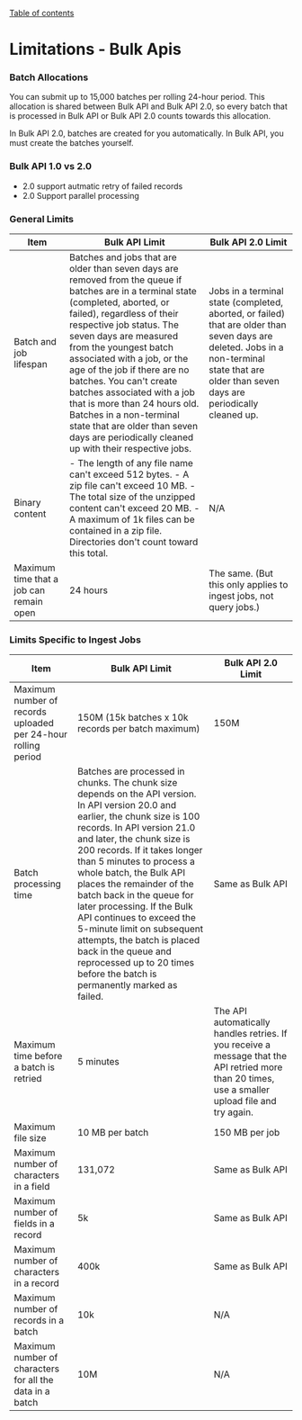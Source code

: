 [Table of contents](../Documentation.md)
# Limitations - Bulk Apis 

### Batch Allocations
You can submit up to 15,000 batches per rolling 24-hour period. This allocation is shared between Bulk API and Bulk API 2.0, so every batch that is processed in Bulk API or Bulk API 2.0 counts towards this allocation.

In Bulk API 2.0, batches are created for you automatically. In Bulk API, you must create the batches yourself.

### Bulk API 1.0 vs 2.0
- 2.0 support autmatic retry of failed records
- 2.0 Support parallel processing

### General Limits
| Item | Bulk API Limit| Bulk API 2.0 Limit|
|--|--|--|
| Batch and job lifespan | Batches and jobs that are older than seven days are removed from the queue if batches are in a terminal state (completed, aborted, or failed), regardless of their respective job status. The seven days are measured from the youngest batch associated with a job, or the age of the job if there are no batches. You can't create batches associated with a job that is more than 24 hours old. Batches in a non-terminal state that are older than seven days are periodically cleaned up with their respective jobs. | Jobs in a terminal state (completed, aborted, or failed) that are older than seven days are deleted. Jobs in a non-terminal state that are older than seven days are periodically cleaned up. |
| Binary content | - The length of any file name can't exceed 512 bytes. - A zip file can't exceed 10 MB. - The total size of the unzipped content can't exceed 20 MB. - A maximum of 1k files can be contained in a zip file. Directories don't count toward this total. | N/A |
| Maximum time that a job can remain open | 24 hours | The same. (But this only applies to ingest jobs, not query jobs.) |


### Limits Specific to Ingest Jobs
| Item                                           | Bulk API Limit                                                                                    | Bulk API 2.0 Limit                                              |
|------------------------------------------------|--------------------------------------------------------------------------------------------------|------------------------------------------------------------------|
| Maximum number of records uploaded per 24-hour rolling period | 150M (15k batches x 10k records per batch maximum) | 150M                                                   |
| Batch processing time | Batches are processed in chunks. The chunk size depends on the API version. In API version 20.0 and earlier, the chunk size is 100 records. In API version 21.0 and later, the chunk size is 200 records. If it takes longer than 5 minutes to process a whole batch, the Bulk API places the remainder of the batch back in the queue for later processing. If the Bulk API continues to exceed the 5-minute limit on subsequent attempts, the batch is placed back in the queue and reprocessed up to 20 times before the batch is permanently marked as failed. | Same as Bulk API |
| Maximum time before a batch is retried | 5 minutes | The API automatically handles retries. If you receive a message that the API retried more than 20 times, use a smaller upload file and try again. |
| Maximum file size | 10 MB per batch | 150 MB per job |
| Maximum number of characters in a field| 131,072| Same as Bulk API|
| Maximum number of fields in a record | 5k | Same as Bulk API|
| Maximum number of characters in a record| 400k | Same as Bulk API|
| Maximum number of records in a batch| 10k| N/A|
| Maximum number of characters for all the data in a batch | 10M| N/A|


